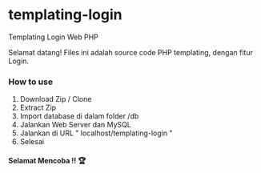 # templating-login
Templating Login Web PHP

Selamat datang!
Files ini adalah source code PHP templating, dengan fitur Login.

### How to use
1. Download Zip / Clone
2. Extract Zip
3. Import database di dalam folder /db
4. Jalankan Web Server dan MySQL
5. Jalankan di URL " localhost/templating-login "
6. Selesai

#### Selamat Mencoba !! 🏆
